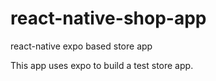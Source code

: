 # react-native-shop-app
react-native expo based store app 

This app uses expo to build a test store app.
